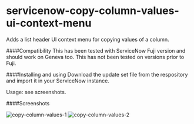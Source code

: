 # servicenow-copy-column-values-ui-context-menu
Adds a list header UI context menu for copying values of a column.

####Compatibility
This has been tested with ServiceNow Fuji version and should work on Geneva too. This has not been tested on versions prior to Fuji.

####Installing and using
Download the update set file from the respository and import it in your ServiceNow instance. 

Usage: see screenshots.

####Screenshots

![copy-column-values-1](https://cloud.githubusercontent.com/assets/2044493/13737508/0bf47ba0-ea12-11e5-94bc-035e10a69437.png)
![copy-column-values-2](https://cloud.githubusercontent.com/assets/2044493/13737509/0c098ed2-ea12-11e5-90d1-b726c042aaea.png)
